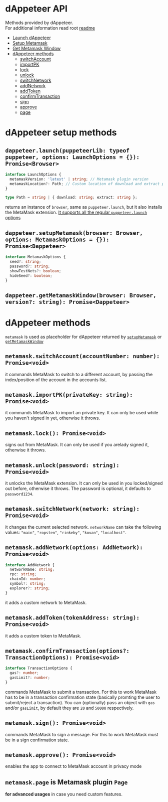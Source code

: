 # dAppeteer API

Methods provided by dAppeteer.  
For additional information read root [readme](../README.md)

- [Launch dAppeteer](#launch)
- [Setup Metamask](#setup)
- [Get Metamask Window](#getMetamask)
- [dAppeteer methods](#methods)
  - [switchAccount](#switchAccount)
  - [importPK](#importPK)
  - [lock](#lock)
  - [unlock](#unlock)
  - [switchNetwork](#switchNetwork)
  - [addNetwork](#addNetwork)
  - [addToken](#addToken)
  - [confirmTransaction](#confirmTransaction)
  - [sign](#sign)
  - [approve](#approve)
  - [page](#page)

# dAppeteer setup methods

<a name="launch"></a>

## `dappeteer.launch(puppeteerLib: typeof puppeteer, options: LaunchOptions = {}): Promise<Browser>`

```typescript
interface LaunchOptions {
  metamaskVersion: 'latest' | string; // Metamask plugin version
  metamaskLocation?: Path; // Custom location of download and extract path
}

type Path = string | { download: string; extract: string };
```

returns an instance of `browser`, same as `puppeteer.launch`, but it also installs the MetaMask extension. [It supports all the regular `puppeteer.launch` options](https://github.com/puppeteer/puppeteer/blob/v5.5.0/docs/api.md#puppeteerlaunchoptions)

<a name="setup"></a>

## `dappeteer.setupMetamask(browser: Browser, options: MetamaskOptions = {}): Promise<Dappeteer>`

```typescript
interface MetamaskOptions {
  seed?: string;
  password?: string;
  showTestNets?: boolean;
  hideSeed?: boolean;
}
```

<a name="getMetamask"></a>

## `dappeteer.getMetamaskWindow(browser: Browser, version?: string): Promise<Dappeteer>`

<a name="methods"></a>

# dAppeteer methods

`metamask` is used as placeholder for dAppeteer returned by [`setupMetamask`](setup) or [`getMetamaskWindow`](getMetamask)

<a name="switchAccount"></a>

## `metamask.switchAccount(accountNumber: number): Promise<void>`

it commands MetaMask to switch to a different account, by passing the index/position of the account in the accounts list.

<a name="importPK"></a>

## `metamask.importPK(privateKey: string): Promise<void>`

it commands MetaMask to import an private key. It can only be used while you haven't signed in yet, otherwise it throws.

<a name="lock"></a>

## `metamask.lock(): Promise<void>`

signs out from MetaMask. It can only be used if you arelady signed it, otherwise it throws.

<a name="unlock"></a>

## `metamask.unlock(password: string): Promise<void>`

it unlocks the MetaMask extension. It can only be used in you locked/signed out before, otherwise it throws. The password is optional, it defaults to `password1234`.

<a name="switchNetwork"></a>

## `metamask.switchNetwork(network: string): Promise<void>`

it changes the current selected network. `networkName` can take the following values: `"main"`, `"ropsten"`, `"rinkeby"`, `"kovan"`, `"localhost"`.

<a name="addNetwork"></a>

## `metamask.addNetwork(options: AddNetwork): Promise<void>`

```typescript
interface AddNetwork {
  networkName: string;
  rpc: string;
  chainId: number;
  symbol?: string;
  explorer?: string;
}
```

it adds a custom network to MetaMask.

<a name="addToken"></a>

## `metamask.addToken(tokenAddress: string): Promise<void>`

it adds a custom token to MetaMask.

<a name="confirmTransaction"></a>

## `metamask.confirmTransaction(options?: TransactionOptions): Promise<void>`

```typescript
interface TransactionOptions {
  gas?: number;
  gasLimit?: number;
}
```

commands MetaMask to submit a transaction. For this to work MetaMask has to be in a transaction confirmation state (basically promting the user to submit/reject a transaction). You can (optionally) pass an object with `gas` and/or `gasLimit`, by default they are `20` and `50000` respectively.

<a name="sign"></a>

## `metamask.sign(): Promise<void>`

commands MetaMask to sign a message. For this to work MetaMask must be in a sign confirmation state.

<a name="approve"></a>

## `metamask.approve(): Promise<void>`

enables the app to connect to MetaMask account in privacy mode

<a name="page"></a>

## `metamask.page` is Metamask plugin `Page`

**for advanced usages** in case you need custom features.
